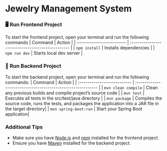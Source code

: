 # Jewelry Management System
### 🖥️ Run Frontend Project
To start the frontend project, open your terminal and run the following commands
| Command                   | Action                                           |
| :------------------------ | :----------------------------------------------- |
| `npm install`             | Installs dependencies                            |
| `npm run dev`             | Starts local dev server                          |

### 🚀 Run Backend Project 
To start the backend project, open your terminal and run the following commands:
| Command                     | Action                                                      |
| :-------------------------- | :---------------------------------------------------------- |
| `mvn clean compile`         | Clean any previous builds and compile project’s source code |
| `mvn test`                  | Executes all tests in the src/test/java directory           |
| `mvn package`               | Compiles the source code, runs the tests, and packages the application into a JAR file in the target directory|
| `mvn spring-boot:run`       | Start your Spring Boot application|

### Additional Tips
- Make sure you have [Node.js](https://nodejs.org/en) and [npm](https://www.npmjs.com/) installed for the frontend project.
- Ensure you have [Maven](https://maven.apache.org/) installed for the backend project.
